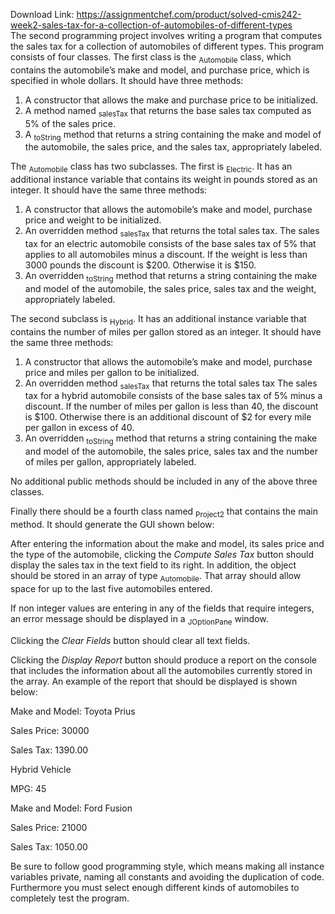 Download Link: https://assignmentchef.com/product/solved-cmis242-week2-sales-tax-for-a-collection-of-automobiles-of-different-types
<br>
The second programming project involves writing a program that computes the sales tax for a collection of automobiles of different types. This program consists of four classes. The first class is the <sub>Automobile</sub> class, which contains the automobile’s make and model, and purchase price, which is specified in whole dollars. It should have three methods:

<ol>

 <li>A constructor that allows the make and purchase price to be initialized.</li>

 <li>A method named <sub>salesTax</sub> that returns the base sales tax computed as 5% of the sales price.</li>

 <li>A <sub>toString</sub> method that returns a string containing the make and model of the automobile, the sales price, and the sales tax, appropriately labeled.</li>

</ol>

The <sub>Automobile</sub> class has two subclasses. The first is <sub>Electric</sub>. It has an additional instance variable that contains its weight in pounds stored as an integer. It should have the same three methods:

<ol>

 <li>A constructor that allows the automobile’s make and model, purchase price and weight to be initialized.</li>

 <li>An overridden method <sub>salesTax</sub> that returns the total sales tax. The sales tax for an electric automobile consists of the base sales tax of 5% that applies to all automobiles minus a discount. If the weight is less than 3000 pounds the discount is $200. Otherwise it is $150.</li>

 <li>An overridden <sub>toString</sub> method that returns a string containing the make and model of the automobile, the sales price, sales tax and the weight, appropriately labeled.</li>

</ol>

The second subclass is <sub>Hybrid</sub>. It has an additional instance variable that contains the number of miles per gallon stored as an integer. It should have the same three methods:

<ol>

 <li>A constructor that allows the automobile’s make and model, purchase price and miles per gallon to be initialized.</li>

 <li>An overridden method <sub>salesTax</sub> that returns the total sales tax The sales tax for a hybrid automobile consists of the base sales tax of 5% minus a discount. If the number of miles per gallon is less than 40, the discount is $100. Otherwise there is an additional discount of $2 for every mile per gallon in excess of 40.</li>

 <li>An overridden <sub>toString</sub> method that returns a string containing the make and model of the automobile, the sales price, sales tax and the number of miles per gallon, appropriately labeled.</li>

</ol>

No additional public methods should be included in any of the above three classes.

Finally there should be a fourth class named <sub>Project2</sub> that contains the main method. It should generate the GUI shown below:

After entering the information about the make and model, its sales price and the type of the automobile, clicking the <em>Compute Sales Tax</em> button should display the sales tax in the text field to its right. In addition, the object should be stored in an array of type <sub>Automobile</sub>. That array should allow space for up to the last five automobiles entered.

If non integer values are entering in any of the fields that require integers, an error message should be displayed in a <sub>JOptionPane</sub> window.

Clicking the <em>Clear Fields</em> button should clear all text fields.

Clicking the <em>Display Report</em> button should produce a report on the console that includes the information about all the automobiles currently stored in the array. An example of the report that should be displayed is shown below:

Make and Model: Toyota Prius

Sales Price: 30000

Sales Tax: 1390.00

Hybrid Vehicle

MPG: 45

Make and Model: Ford Fusion

Sales Price: 21000

Sales Tax: 1050.00

Be sure to follow good programming style, which means making all instance variables private, naming all constants and avoiding the duplication of code. Furthermore you must select enough different kinds of automobiles to completely test the program.


